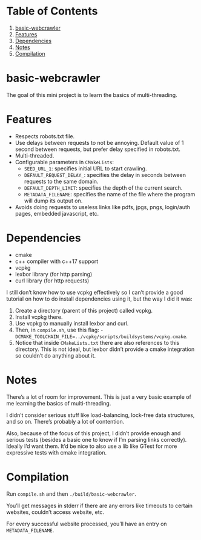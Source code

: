 
# Table of Contents

1.  [basic-webcrawler](#orgef853cf)
2.  [Features](#orgd107e7b)
3.  [Dependencies](#org592d7ac)
4.  [Notes](#org8407628)
5.  [Compilation](#org54850bc)


<a id="orgef853cf"></a>

# basic-webcrawler

The goal of this mini project is to learn the basics of multi-threading.


<a id="orgd107e7b"></a>

# Features

-   Respects robots.txt file.
-   Use delays between requests to not be annoying. Default value of 1 second between requests, but prefer delay specified in robots.txt.
-   Multi-threaded.
-   Configurable parameters in `CMakeLists`:
    -   `SEED_URL_1`: specifies initial URL to start crawling.
    -   `DEFAULT_REQUEST_DELAY_`: specifies the delay in seconds between requests to the same domain.
    -   `DEFAULT_DEPTH_LIMIT`: specifies the depth of the current search.
    -   `METADATA_FILENAME`: specifies the name of the file where the program will dump its output on.
-   Avoids doing requests to useless links like pdfs, jpgs, pngs, login/auth pages, embedded javascript, etc.


<a id="org592d7ac"></a>

# Dependencies

-   cmake
-   c++ compiler with c++17 support
-   vcpkg
-   lexbor library (for http parsing)
-   curl library (for http requests)

I still don&rsquo;t know how to use vcpkg effectively so I can&rsquo;t provide a good tutorial on how to do install dependencies using it, but the way I did it was:

1.  Create a directory (parent of this project) called vcpkg.
2.  Install vcpkg there.
3.  Use vcpkg to manually install lexbor and curl.
4.  Then, in `compile.sh`, use this flag: `-DCMAKE_TOOLCHAIN_FILE=../vcpkg/scripts/buildsystems/vcpkg.cmake`.
5.  Notice that inside `CMakeLists.txt` there are also references to this directory. This is not ideal, but lexbor didn&rsquo;t provide a cmake integration so couldn&rsquo;t do anything about it.


<a id="org8407628"></a>

# Notes

There&rsquo;s a lot of room for improvement. This is just a very basic example of me learning the basics of multi-threading.

I didn&rsquo;t consider serious stuff like load-balancing, lock-free data structures, and so on. There&rsquo;s probably a lot of contention.

Also, because of the focus of this project, I didn&rsquo;t provide enough and serious tests (besides a basic one to know if I&rsquo;m parsing links correctly). Ideally I&rsquo;d want them. It&rsquo;d be nice to also use a lib like GTest for more expressive tests with cmake integration.


<a id="org54850bc"></a>

# Compilation

Run `compile.sh` and then `./build/basic-webcrawler`.

You&rsquo;ll get messages in stderr if there are any errors like timeouts to certain websites, couldn&rsquo;t access website, etc.

For every successful website processed, you&rsquo;ll have an entry on `METADATA_FILENAME`.

